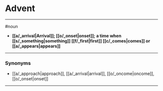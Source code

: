 # Advent
---
#noun
- **[[a/_arrival|Arrival]]; [[o/_onset|onset]]; a time when [[s/_something|something]] [[f/_first|first]] [[c/_comes|comes]] or [[a/_appears|appears]]**
---
### Synonyms
- [[a/_approach|approach]], [[a/_arrival|arrival]], [[o/_oncome|oncome]], [[o/_onset|onset]]
---
